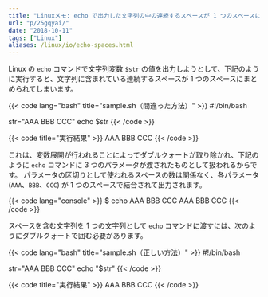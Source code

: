 ```yaml
---
title: "Linuxメモ: echo で出力した文字列の中の連続するスペースが 1 つのスペースになってしまうのを防ぐ"
url: "p/25gqyai/"
date: "2018-10-11"
tags: ["Linux"]
aliases: /linux/io/echo-spaces.html
---
```


Linux の `echo` コマンドで文字列変数 `$str` の値を出力しようとして、下記のように実行すると、文字列に含まれている連続するスペースが 1 つのスペースにまとめられてしまいます。

{{< code lang="bash" title="sample.sh（間違った方法）" >}}
#!/bin/bash

str="AAA   BBB   CCC"
echo $str
{{< /code >}}

{{< code title="実行結果" >}}
AAA BBB CCC
{{< /code >}}

これは、変数展開が行われることによってダブルクォートが取り除かれ、下記のように `echo` コマンドに 3 つのパラメータが渡されたものとして扱われるからです。
パラメータの区切りとして使われるスペースの数は関係なく、各パラメータ (`AAA`、`BBB`、`CCC`) が 1 つのスペースで結合されて出力されます。

{{< code lang="console" >}}
$ echo AAA   BBB   CCC
AAA BBB CCC
{{< /code >}}

スペースを含む文字列を 1 つの文字列として `echo` コマンドに渡すには、次のようにダブルクォートで囲む必要があります。

{{< code lang="bash" title="sample.sh（正しい方法）" >}}
#!/bin/bash

str="AAA   BBB   CCC"
echo "$str"
{{< /code >}}

{{< code title="実行結果" >}}
AAA   BBB   CCC
{{< /code >}}

